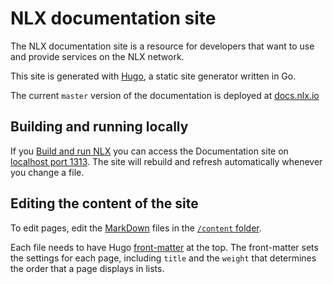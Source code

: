 # NLX documentation site
The NLX documentation site is a resource for developers that want to use and provide services on the NLX network.

This site is generated with [Hugo](https://gohugo.io/), a static site generator written in Go.

The current `master` version of the documentation is deployed at [docs.nlx.io](https://docs.nlx.io/)

## Building and running locally
If you [Build and run NLX](../README.md#building-and-running-an-nlx-network-locally) you can access the Documentation site on [localhost port 1313](http://localhost:1313/).
The site will rebuild and refresh automatically whenever you change a file.

## Editing the content of the site
To edit pages, edit the [MarkDown](https://github.com/adam-p/markdown-here/wiki/Markdown-Cheatsheet) files in the [`/content` folder](content/).

Each file needs to have Hugo [front-matter](https://gohugo.io/content-management/front-matter/) at the top.
The front-matter sets the settings for each page, including `title` and the `weight` that determines the order that a page displays in lists.
